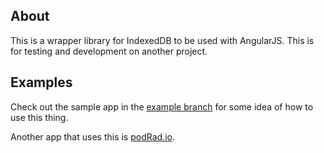 ## About

This is a wrapper library for IndexedDB to be used with AngularJS. This is for testing and development on another project.

## Examples

Check out the sample app in the [example branch](https://github.com/emil10001/angular-indexeddb/tree/example_implementation) for some idea of how to use this thing.

Another app that uses this is [podRad.io](https://github.com/emil10001/podrad.io).
